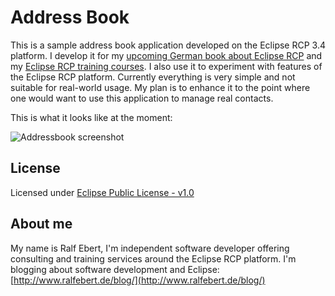# Address Book

This is a sample address book application developed on the Eclipse RCP 3.4 platform.
I develop it for my [upcoming German book about Eclipse RCP](http://www.ralfebert.de/rcpbuch/) and my [Eclipse RCP training courses](http://www.ralfebert.de/seminare/rcp/). I also use it to experiment with features of the Eclipse RCP platform.
Currently everything is very simple and not suitable for real-world usage. My plan is to enhance it to the point where one would want to use this application to manage real contacts.

This is what it looks like at the moment:

![Addressbook screenshot](/ralfebert/addressbook/raw/master/doc/screenshots/addressbook_01.png)

## License

Licensed under [Eclipse Public License - v1.0](http://www.eclipse.org/legal/epl-v10.html)

## About me

My name is Ralf Ebert, I'm independent software developer offering consulting and training services around the Eclipse RCP platform.
I'm blogging about software development and Eclipse: [http://www.ralfebert.de/blog/](http://www.ralfebert.de/blog/)
